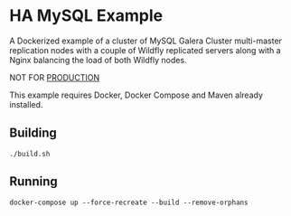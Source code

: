 # HA MySQL Example

A Dockerized example of a cluster of MySQL Galera Cluster multi-master 
replication nodes with a couple of Wildfly replicated servers along with a
Nginx balancing the load of both Wildfly nodes.

NOT FOR [PRODUCTION](https://docs.docker.com/compose/production/)


This example requires Docker, Docker Compose and Maven already installed.

## Building

```
./build.sh
```

## Running

```
docker-compose up --force-recreate --build --remove-orphans
```
